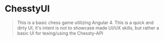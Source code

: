 # ChesstyUI

> This is a basic chess game utilizing Angular 4.  This is a quick and dirty UI, it's intent is not to showcase made UI/UX skills, but rather a basic UI for tesing/using the Chessty-API
